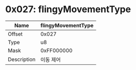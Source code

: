 # 0x027: flingyMovementType

| Name | flingyMovementType |
| ----| ------------ |
| Offset | 0x027 |
| Type | u8 |
| Mask | 0xFF000000 |
| Description | 이동 제어 |<br>

